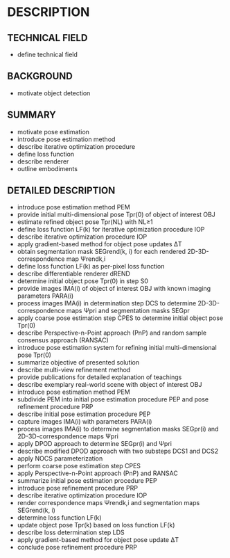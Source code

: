 # DESCRIPTION

## TECHNICAL FIELD

- define technical field

## BACKGROUND

- motivate object detection

## SUMMARY

- motivate pose estimation
- introduce pose estimation method
- describe iterative optimization procedure
- define loss function
- describe renderer
- outline embodiments

## DETAILED DESCRIPTION

- introduce pose estimation method PEM
- provide initial multi-dimensional pose Tpr(0) of object of interest OBJ
- estimate refined object pose Tpr(NL) with NL≥1
- define loss function LF(k) for iterative optimization procedure IOP
- describe iterative optimization procedure IOP
- apply gradient-based method for object pose updates ΔT
- obtain segmentation mask SEGrend(k, i) for each rendered 2D-3D-correspondence map Ψrendk,i
- define loss function LF(k) as per-pixel loss function
- describe differentiable renderer dREND
- determine initial object pose Tpr(0) in step S0
- provide images IMA(i) of object of interest OBJ with known imaging parameters PARA(i)
- process images IMA(i) in determination step DCS to determine 2D-3D-correspondence maps Ψpri and segmentation masks SEGpr
- apply coarse pose estimation step CPES to determine initial object pose Tpr(0)
- describe Perspective-n-Point approach (PnP) and random sample consensus approach (RANSAC)
- introduce pose estimation system for refining initial multi-dimensional pose Tpr(0)
- summarize objective of presented solution
- describe multi-view refinement method
- provide publications for detailed explanation of teachings
- describe exemplary real-world scene with object of interest OBJ
- introduce pose estimation method PEM
- subdivide PEM into initial pose estimation procedure PEP and pose refinement procedure PRP
- describe initial pose estimation procedure PEP
- capture images IMA(i) with parameters PARA(i)
- process images IMA(i) to determine segmentation masks SEGpr(i) and 2D-3D-correspondence maps Ψpri
- apply DPOD approach to determine SEGpr(i) and Ψpri
- describe modified DPOD approach with two substeps DCS1 and DCS2
- apply NOCS parameterization
- perform coarse pose estimation step CPES
- apply Perspective-n-Point approach (PnP) and RANSAC
- summarize initial pose estimation procedure PEP
- introduce pose refinement procedure PRP
- describe iterative optimization procedure IOP
- render correspondence maps Ψrendk,i and segmentation maps SEGrend(k, i)
- determine loss function LF(k)
- update object pose Tpr(k) based on loss function LF(k)
- describe loss determination step LDS
- apply gradient-based method for object pose update ΔT
- conclude pose refinement procedure PRP

